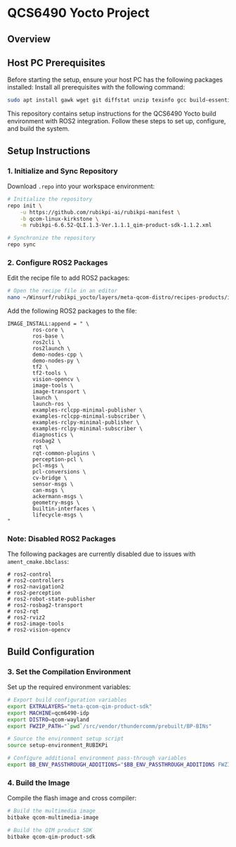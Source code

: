 # QCS6490 Yocto Project

## Overview

## Host PC Prerequisites

Before starting the setup, ensure your host PC has the following packages installed:
Install all prerequisites with the following command:

```bash
sudo apt install gawk wget git diffstat unzip texinfo gcc build-essential chrpath socat cpio python3 python3-pip python3-pexpect xz-utils debianutils iputils-ping python3-git python3-jinja2 libegl1-mesa libsdl1.2-dev pylint xterm python3-subunit mesa-common-dev zstd liblz4-tool
```

This repository contains setup instructions for the QCS6490 Yocto build environment with ROS2 integration. Follow these steps to set up, configure, and build the system.

## Setup Instructions

### 1. Initialize and Sync Repository
Download `.repo` into your workspace environment:

```bash
# Initialize the repository
repo init \
    -u https://github.com/rubikpi-ai/rubikpi-manifest \
    -b qcom-linux-kirkstone \
    -m rubikpi-6.6.52-QLI.1.3-Ver.1.1.1_qim-product-sdk-1.1.2.xml

# Synchronize the repository
repo sync
```

### 2. Configure ROS2 Packages
Edit the recipe file to add ROS2 packages:

```bash
# Open the recipe file in an editor
nano ~/Winsurf/rubikpi_yocto/layers/meta-qcom-distro/recipes-products/images/qcom-multimedia-image.bb
```

Add the following ROS2 packages to the file:

```
IMAGE_INSTALL:append = " \
        ros-core \
        ros-base \
        ros2cli \
        ros2launch \
        demo-nodes-cpp \
        demo-nodes-py \
        tf2 \
        tf2-tools \
        vision-opencv \
        image-tools \
        image-transport \
        launch \
        launch-ros \
        examples-rclcpp-minimal-publisher \
        examples-rclcpp-minimal-subscriber \
        examples-rclpy-minimal-publisher \
        examples-rclpy-minimal-subscriber \
        diagnostics \
        rosbag2 \
        rqt \
        rqt-common-plugins \
        perception-pcl \
        pcl-msgs \
        pcl-conversions \
        cv-bridge \
        sensor-msgs \
        can-msgs \
        ackermann-msgs \
        geometry-msgs \
        builtin-interfaces \
        lifecycle-msgs \
"
```

### Note: Disabled ROS2 Packages
The following packages are currently disabled due to issues with `ament_cmake.bbclass`:

```
# ros2-control
# ros2-controllers
# ros2-navigation2
# ros2-perception
# ros2-robot-state-publisher
# ros2-rosbag2-transport
# ros2-rqt
# ros2-rviz2
# ros2-image-tools
# ros2-vision-opencv
```



## Build Configuration

### 3. Set the Compilation Environment
Set up the required environment variables:


```bash
# Export build configuration variables
export EXTRALAYERS="meta-qcom-qim-product-sdk"
export MACHINE=qcm6490-idp
export DISTRO=qcom-wayland
export FWZIP_PATH="`pwd`/src/vendor/thundercomm/prebuilt/BP-BINs"

# Source the environment setup script
source setup-environment_RUBIKPi

# Configure additional environment pass-through variables
export BB_ENV_PASSTHROUGH_ADDITIONS="$BB_ENV_PASSTHROUGH_ADDITIONS FWZIP_PATH CUST_ID"
```

### 4. Build the Image
Compile the flash image and cross compiler:

```bash
# Build the multimedia image
bitbake qcom-multimedia-image

# Build the QIM product SDK
bitbake qcom-qim-product-sdk
```
